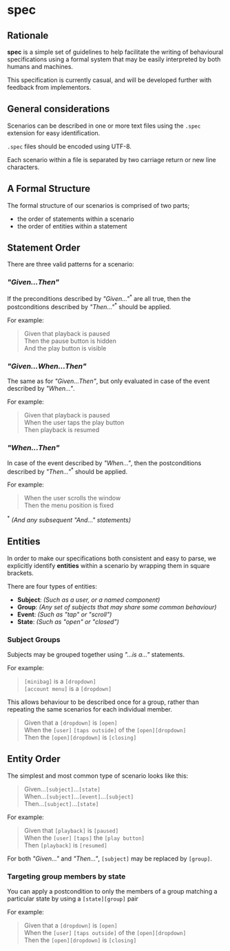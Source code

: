 # spec

## Rationale

**spec** is a simple set of guidelines to help facilitate the writing of behavioural specifications using a formal system that may be easily interpreted by both humans and machines.

This specification is currently casual, and will be developed further with feedback from implementors.

## General considerations

Scenarios can be described in one or more text files using the `.spec` extension for easy identification.

`.spec` files should be encoded using UTF-8.

Each scenario within a file is separated by two carriage return or new line characters.

## A Formal Structure

The formal structure of our scenarios is comprised of two parts;

- the order of statements within a scenario
- the order of entities within a statement

## Statement Order

There are three valid patterns for a scenario:

### _"Given...Then"_

If the preconditions described by _"Given..."_<sup>\*</sup> are all true, then the postconditions described by _"Then..."_<sup>\*</sup> should be applied.

For example:

> Given that playback is paused<br/>
> Then the pause button is hidden<br/>
> And the play button is visible

### _"Given...When...Then"_

The same as for _"Given...Then"_, but only evaluated in case of the event described by _"When..."_.

For example:

> Given that playback is paused<br/>
> When the user taps the play button<br/>
> Then playback is resumed

### _"When...Then"_

In case of the event described by _"When..."_, then the postconditions described by _"Then..."_<sup>\*</sup> should be applied.

For example:

> When the user scrolls the window<br/>
> Then the menu position is fixed

<sup>\*</sup> _(And any subsequent "And..." statements)_

## Entities

In order to make our specifications both consistent and easy to parse, we explicitly identify **entities** within a scenario by wrapping them in square brackets.

There are four types of entities:

- **Subject**: _(Such as a user, or a named component)_
- **Group**: _(Any set of subjects that may share some common behaviour)_
- **Event**: _(Such as "tap" or "scroll")_
- **State**: _(Such as "open" or "closed")_

### Subject Groups

Subjects may be grouped together using _"...is a..."_ statements.

For example:

> `[minibag]` is a `[dropdown]`<br/>`[account menu]` is a `[dropdown]`

This allows behaviour to be described once for a group, rather than repeating the same scenarios for each individual member.

> Given that a `[dropdown]` is `[open]`<br/>
> When the `[user]` `[taps outside]` of the `[open][dropdown]`<br/>
> Then the `[open][dropdown]` is `[closing]`

## Entity Order

The simplest and most common type of scenario looks like this:

> Given...`[subject]`...`[state]`<br/>
> When...`[subject]`...`[event]`...`[subject]`<br/>
> Then...`[subject]`...`[state]`

For example:

> Given that `[playback]` is `[paused]`<br/>
> When the `[user]` `[taps]` the `[play button]`<br/>
> Then `[playback]` is `[resumed]`

For both _"Given..."_ and _"Then..."_, `[subject]` may be replaced by `[group]`.

### Targeting group members by state

You can apply a postcondition to only the members of a group matching a particular state by using a `[state][group]` pair

For example:

> Given that a `[dropdown]` is `[open]`<br/>
> When the `[user]` `[taps outside]` of the `[open][dropdown]`<br/>
> Then the `[open][dropdown]` is `[closing]`
